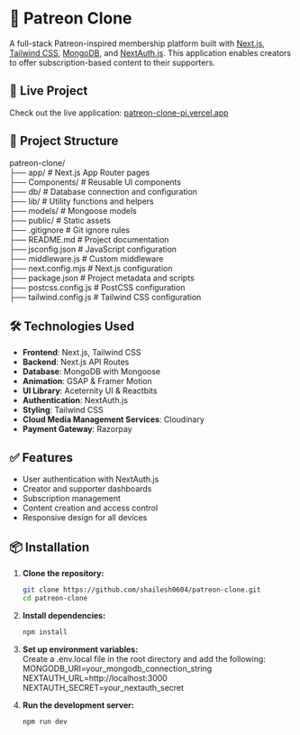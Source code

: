 # 🎨 Patreon Clone

A full-stack Patreon-inspired membership platform built with [Next.js](https://nextjs.org), [Tailwind CSS](https://tailwindcss.com/), [MongoDB](https://www.mongodb.com/), and [NextAuth.js](https://next-auth.js.org/). This application enables creators to offer subscription-based content to their supporters.

## 🚀 Live Project

Check out the live application: [patreon-clone-pi.vercel.app](https://patreon-clone-pi.vercel.app)

## 📂 Project Structure

patreon-clone/ <br />
├── app/ # Next.js App Router pages <br />
├── Components/ # Reusable UI components <br />
├── db/ # Database connection and configuration <br />
├── lib/ # Utility functions and helpers <br />
├── models/ # Mongoose models <br />
├── public/ # Static assets <br />
├── .gitignore # Git ignore rules <br />
├── README.md # Project documentation <br />
├── jsconfig.json # JavaScript configuration <br />
├── middleware.js # Custom middleware <br />
├── next.config.mjs # Next.js configuration<br />
├── package.json # Project metadata and scripts<br />
├── postcss.config.js # PostCSS configuration<br />
├── tailwind.config.js # Tailwind CSS configuration<br />

## 🛠️ Technologies Used

- **Frontend**: Next.js, Tailwind CSS
- **Backend**: Next.js API Routes
- **Database**: MongoDB with Mongoose
- **Animation**: GSAP & Framer Motion
- **UI Library**: Aceternity UI & Reactbits
- **Authentication**: NextAuth.js
- **Styling**: Tailwind CSS
- **Cloud Media Management Services**: Cloudinary
- **Payment Gateway**: Razorpay

## ✅ Features

- User authentication with NextAuth.js<br />
- Creator and supporter dashboards<br />
- Subscription management<br />
- Content creation and access control<br />
- Responsive design for all devices<br />

## 📦 Installation

1. **Clone the repository:**

   ```bash
   git clone https://github.com/shailesh0604/patreon-clone.git
   cd patreon-clone

   ```

2. **Install dependencies:**

   ```bash
   npm install

   ```

3. **Set up environment variables:**<br />
   Create a .env.local file in the root directory and add the following:<br />
   MONGODB_URI=your_mongodb_connection_string<br />
   NEXTAUTH_URL=http://localhost:3000<br />
   NEXTAUTH_SECRET=your_nextauth_secret<br />

4. **Run the development server:**

   ```bash
   npm run dev
   ```
